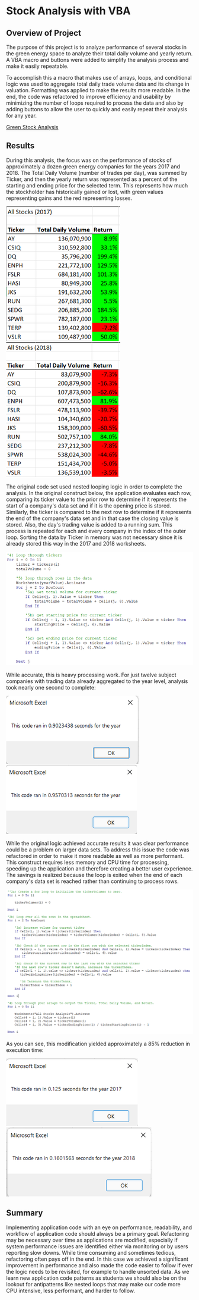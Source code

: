 # Stock Analysis with VBA

## Overview of Project
The purpose of this project is to analyze performance of several stocks in the green energy space to analyze their total daily volume and yearly return.  A VBA macro and buttons were added to simplify the analysis process and make it easily repeatable.

To accomplish this a macro that makes use of arrays, loops, and conditional logic was used to aggregate total daily trade volume data and its change in valuation.  Formatting was applied to make the results more readable. In the end, the code was refactored to improve efficiency and usability by minimizing the number of loops required to process the data and also by adding buttons to allow the user to quickly and easily repeat their analysis for any year.
  
[Green Stock Analysis](https://github.com/curt0230/stock-analysis/blob/main/Submission/VBA_Challenge.xlsm)

## Results
During this analysis, the focus was on the performance of stocks of approximately a dozen green energy companies for the years 2017 and 2018.  The Total Daily Volume (number of trades per day), was summed by Ticker, and then the yearly return was represented as a percent of the starting and ending price for the selected term.  This represents how much the stockholder has historically gained or lost, with green values representing gains and the red representing losses.

![VBA_Challenge_2017](/Resources/VBA_Challenge_2017.png) ![VBA_Challenge_2018](/Resources/VBA_Challenge_2018.png)

The original code set used nested looping logic in order to complete the analysis.  In the original construct below, the application evaluates each row, comparing its ticker value to the prior row to determine if it represents the start of a company's data set and if it is the opening price is stored.  Similarly, the ticker is compared to the next row to determine if it represents the end of the company's data set and in that case the closing value is stored.  Also, the day's trading value is added to a running sum.  This process is repeated for each and every company in the index of the outer loop.  Sorting the data by Ticker in memory was not necessary since it is already stored this way in the 2017 and 2018 worksheets.

![VBA_Challenge_Original_Loops](/Resources/VBA_Challenge_Original_Loops.png)

While accurate, this is heavy processing work.  For just twelve subject companies with trading data already aggregated to the year level, analysis took nearly one second to complete:

![VBA_Challenge_2017_Before_Refactoring.png](/Resources/VBA_Challenge_2017_Before_Refactoring.png) ![VBA_Challenge_2018_Before_Refactoring.png](/Resources/VBA_Challenge_2018_Before_Refactoring.png)

While the original logic achieved accurate results it was clear performance could be a problem on larger data sets.  To address this issue the code was refactored in order to make it more readable as well as more performant.  This construct requires less memory and CPU time for processing, speeding up the application and therefore creating a better user experience.  The savings is realized because the loop is exited when the end of each company's data set is reached rather than continuing to process rows.

![VBA_Challenge_Refactored_Loops](/Resources/VBA_Challenge_Refactored_Loops.png)

As you can see, this modification yielded approximately a 85% reduction in execution time: 

![VBA_Challenge_2017_After_Refactoring.png](/Resources/VBA_Challenge_2017_After_Refactoring.png) ![VBA_Challenge_2018_After_Refactoring.png](/Resources/VBA_Challenge_2018_After_Refactoring.png)

## Summary
Implementing application code with an eye on performance, readability, and workflow of application code should always be a primary goal.  Refactoring may be necessary over time as applications are modified, especially if system performance issues are identified either via monitoring or by users reporting slow downs.  While time consuming and sometimes tedious, refactoring often pays off in the end.  In this case we achieved a significant improvement in performance and also made the code easier to follow if ever the logic needs to be revisited, for example to handle unsorted data.  As we learn new application code patterns as students we should also be on the lookout for antipatterns like nested loops that may make our code more CPU intensive, less performant, and harder to follow.